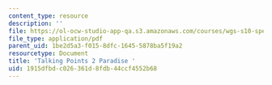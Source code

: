 ```yaml
---
content_type: resource
description: ''
file: https://ol-ocw-studio-app-qa.s3.amazonaws.com/courses/wgs-s10-special-topics-in-women-gender-studies-seminar-latina-womens-voices-spring-2010/1915dfbdc026361d8fdb44ccf4552b68_MITWGS_S10S10_tp2_paradise.pdf
file_type: application/pdf
parent_uid: 1be2d5a3-f015-8dfc-1645-5878ba5f19a2
resourcetype: Document
title: 'Talking Points 2 Paradise '
uid: 1915dfbd-c026-361d-8fdb-44ccf4552b68
---
```

